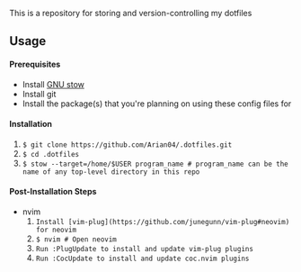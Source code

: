 This is a repository for storing and version-controlling my dotfiles

## Usage
#### Prerequisites
- Install [GNU stow](https://www.gnu.org/software/stow/)
- Install git
- Install the package(s) that you're planning on using these config files for

#### Installation
1. `$ git clone https://github.com/Arian04/.dotfiles.git`
2. `$ cd .dotfiles`
3. `$ stow --target=/home/$USER program_name # program_name can be the name of any top-level directory in this repo`

#### Post-Installation Steps
- nvim
	1. `Install [vim-plug](https://github.com/junegunn/vim-plug#neovim) for neovim`
	2. `$ nvim # Open neovim`
	3. `Run :PlugUpdate to install and update vim-plug plugins`
	4. `Run :CocUpdate to install and update coc.nvim plugins`
